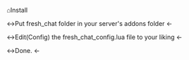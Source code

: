 ⌂Install

↔Put fresh_chat folder in your server's addons folder ←

↔Edit(Config) the fresh_chat_config.lua file to your liking ←

↔Done. ←
 
 
 
